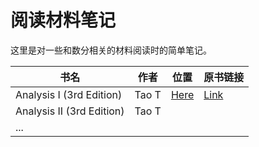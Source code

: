 # 阅读材料笔记

这里是对一些和数分相关的材料阅读时的简单笔记。

| 书名 | 作者 | 位置 | 原书链接 |
| - | - | - | - |
| Analysis I (3rd Edition) | Tao T | [Here](./Analysis-I-Tao-T/README.md) | [Link](https://lms.umb.sk/pluginfile.php/111477/mod_page/content/5/TerenceTao_Analysis.I.Third.Edition.pdf) |
| Analysis II (3rd Edition) | Tao T | | |
| ... | | | |
